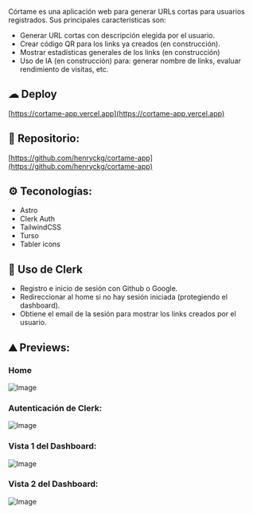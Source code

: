 Córtame es una aplicación web para generar URLs cortas para usuarios registrados. Sus principales características son:
- Generar URL cortas con descripción elegida por el usuario.
- Crear código QR para los links ya creados (en construcción).
- Mostrar estadísticas generales de los links (en construcción)
- Uso de IA (en construcción) para: generar nombre de links, evaluar rendimiento de visitas, etc.

## ☁  Deploy
[https://cortame-app.vercel.app](https://cortame-app.vercel.app)

## 📁 Repositorio:
[https://github.com/henryckg/cortame-app](https://github.com/henryckg/cortame-app)

## ⚙️ Teconologías:
- Astro
- Clerk Auth
- TailwindCSS
- Turso
- Tabler icons

## 🔑 Uso de Clerk
 - Registro e inicio de sesión con Github o Google.
 - Redireccionar al home si no hay sesión iniciada (protegiendo el dashboard).
 - Obtiene el email de la sesión para mostrar los links creados por el usuario.

## ⛰ Previews:

### Home
![Image](https://github.com/user-attachments/assets/176ece43-0256-4fb0-b61e-f327d61281d2)

### Autenticación de Clerk:
![Image](https://github.com/user-attachments/assets/639c80ac-bc3c-420d-a859-5a98ad9bfa15)

### Vista 1 del Dashboard:
![Image](https://github.com/user-attachments/assets/1f08f09f-ed2d-4949-8591-97d624a5055c)

### Vista 2 del Dashboard:
![Image](https://github.com/user-attachments/assets/0cb14eee-7fb4-494b-8331-54fd7f589282)
